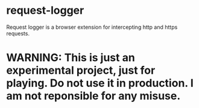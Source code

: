 # request-logger
Request logger is a browser extension for intercepting http and https requests.

# WARNING: This is just an experimental project, just for playing. Do not use it in production. I am not reponsible for any misuse.
